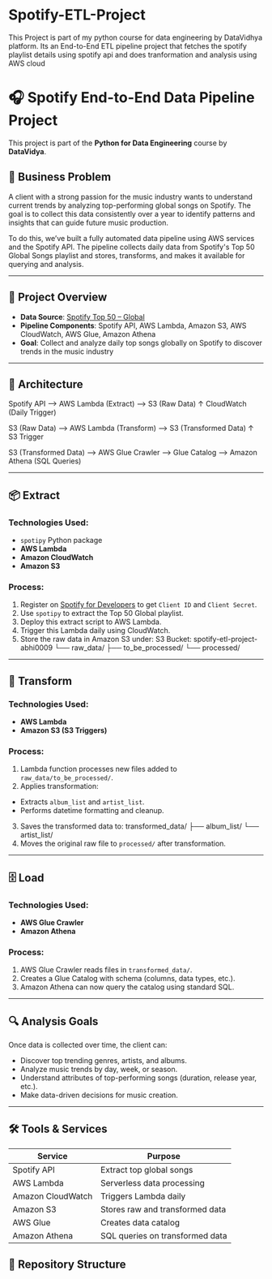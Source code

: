 # Spotify-ETL-Project
This Project is part of my python course for data engineering by DataVidhya platform. Its an End-to-End ETL pipeline project that fetches the spotify playlist details using spotify api and does tranformation and analysis using AWS cloud
# 🎧 Spotify End-to-End Data Pipeline Project

This project is part of the **Python for Data Engineering** course by **DataVidya**.

## 🧠 Business Problem

A client with a strong passion for the music industry wants to understand current trends by analyzing top-performing global songs on Spotify. The goal is to collect this data consistently over a year to identify patterns and insights that can guide future music production.

To do this, we’ve built a fully automated data pipeline using AWS services and the Spotify API. The pipeline collects daily data from Spotify's Top 50 Global Songs playlist and stores, transforms, and makes it available for querying and analysis.

---

## 🚀 Project Overview

- **Data Source**: [Spotify Top 50 – Global](https://open.spotify.com/playlist/37i9dQZEVXbMDoHDwVN2tF)
- **Pipeline Components**: Spotify API, AWS Lambda, Amazon S3, AWS CloudWatch, AWS Glue, Amazon Athena
- **Goal**: Collect and analyze daily top songs globally on Spotify to discover trends in the music industry

---

## 🧩 Architecture
Spotify API --> AWS Lambda (Extract) --> S3 (Raw Data)
↑
CloudWatch (Daily Trigger)

S3 (Raw Data) --> AWS Lambda (Transform) --> S3 (Transformed Data)
↑
S3 Trigger

S3 (Transformed Data) --> AWS Glue Crawler --> Glue Catalog --> Amazon Athena (SQL Queries)


---

## 📦 Extract

### Technologies Used:
- `spotipy` Python package
- **AWS Lambda**
- **Amazon CloudWatch**
- **Amazon S3**

### Process:
1. Register on [Spotify for Developers](https://developer.spotify.com/) to get `Client ID` and `Client Secret`.
2. Use `spotipy` to extract the Top 50 Global playlist.
3. Deploy this extract script to AWS Lambda.
4. Trigger this Lambda daily using CloudWatch.
5. Store the raw data in Amazon S3 under:
     S3 Bucket: spotify-etl-project-abhi0009
└── raw_data/
├── to_be_processed/
└── processed/


---

## 🧪 Transform

### Technologies Used:
- **AWS Lambda**
- **Amazon S3 (S3 Triggers)**

### Process:
1. Lambda function processes new files added to `raw_data/to_be_processed/`.
2. Applies transformation:
- Extracts `album_list` and `artist_list`.
- Performs datetime formatting and cleanup.
3. Saves the transformed data to:
transformed_data/
├── album_list/
└── artist_list/
4. Moves the original raw file to `processed/` after transformation.

---

## 🗄️ Load

### Technologies Used:
- **AWS Glue Crawler**
- **Amazon Athena**

### Process:
1. AWS Glue Crawler reads files in `transformed_data/`.
2. Creates a Glue Catalog with schema (columns, data types, etc.).
3. Amazon Athena can now query the catalog using standard SQL.

---

## 🔍 Analysis Goals

Once data is collected over time, the client can:
- Discover top trending genres, artists, and albums.
- Analyze music trends by day, week, or season.
- Understand attributes of top-performing songs (duration, release year, etc.).
- Make data-driven decisions for music creation.

---

## 🛠️ Tools & Services

| Service         | Purpose                          |
|----------------|----------------------------------|
| Spotify API     | Extract top global songs         |
| AWS Lambda      | Serverless data processing       |
| Amazon CloudWatch | Triggers Lambda daily         |
| Amazon S3       | Stores raw and transformed data  |
| AWS Glue        | Creates data catalog             |
| Amazon Athena   | SQL queries on transformed data  |



## 📁 Repository Structure


